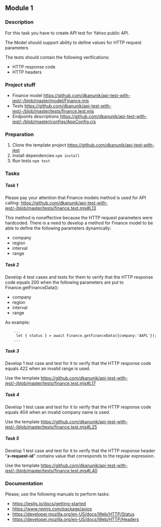 ## Module 1

### Description
For this task you have to create API test for Yahoo public API.

The Model should support ability to define values for HTTP request parameters

The tests should contain the following verifications:
- HTTP response code
- HTTP headers

### Project stuff
- Finance model https://github.com/dkanunik/api-test-with-jest/-/blob/master/model/Finance.mjs
- Tests https://github.com/dkanunik/api-test-with-jest/-/blob/master/tests/finance.test.mjs
- Endpoints descriptions https://github.com/dkanunik/api-test-with-jest/-/blob/master/configs/AppConfig.cjs

### Preparation

1. Clone the template project https://github.com/dkanunik/api-test-with-jest
1. Install dependencies ```npm install```
1. Run tests ```npm test```

### Tasks

##### Task 1
Please pay your attention that Finance models method is used for API calling:
https://github.com/dkanunik/api-test-with-jest/-/blob/master/tests/finance.test.mjs#L13

This method is noneffective because the HTTP request parameters were hardcoded.
There is a need to develop a method for Finance model to be able to define the following parameters dynamically:
- company
- region
- interval
- range

##### Task 2

Develop 4 test cases and tests for them to verify that the HTTP response code equals 200 when the following parameters 
are put to Finance.getFinanceData():
- company
- region
- interval
- range

As example:
```
    ...
     let { status } = await Finance.getFinanceData({company:'AAPL'});
    ...
```

##### Task 3

Develop 1 test case and test for it to verify that the HTTP response code equals 422 when an invalid
range is used. 

Use the template https://github.com/dkanunik/api-test-with-jest/-/blob/master/tests/finance.test.mjs#L17    


##### Task 4

Develop 1 test case and test for it to verify that the HTTP response code equals 404 when an invalid 
company name is used. 

Use the template https://github.com/dkanunik/api-test-with-jest/-/blob/master/tests/finance.test.mjs#L25

##### Task 5

Develop 1 test case and test for it to verify that the HTTP response header "**x-request-id**" contains value that corresponds to the regular expression.

Use the template https://github.com/dkanunik/api-test-with-jest/-/blob/master/tests/finance.test.mjs#L40

### Documentation

Please, use the following manuals to perform tasks:
- https://jestjs.io/docs/getting-started
- https://www.npmjs.com/package/axios
- https://developer.mozilla.org/en-US/docs/Web/HTTP/Status
- https://developer.mozilla.org/en-US/docs/Web/HTTP/Headers
